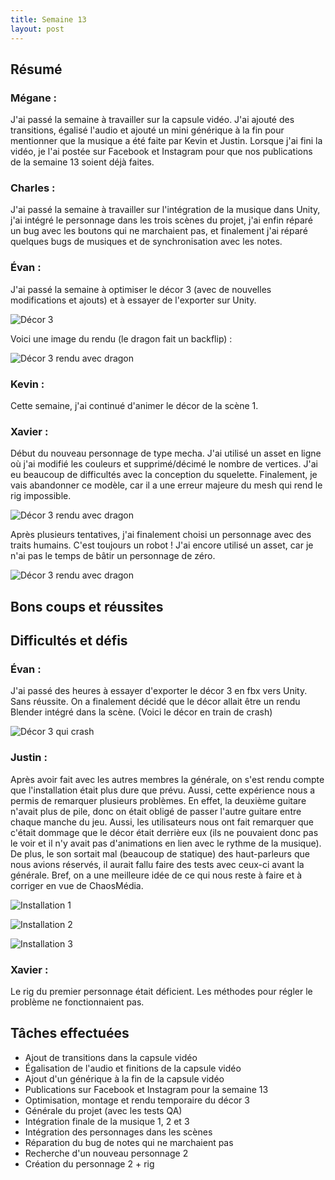 ```yaml
---
title: Semaine 13
layout: post
---
```


## Résumé

### Mégane :

J'ai passé la semaine à travailler sur la capsule vidéo. J'ai ajouté des transitions, égalisé l'audio et ajouté un mini générique à la fin pour mentionner que la musique a été faite par Kevin et Justin. Lorsque j'ai fini la vidéo, je l'ai postée sur Facebook et Instagram pour que nos publications de la semaine 13 soient déjà faites.

### Charles :

J'ai passé la semaine à travailler sur l'intégration de la musique dans Unity, j'ai intégré le personnage dans les trois scènes du projet, j'ai enfin réparé un bug avec les boutons qui ne marchaient pas, et finalement j'ai réparé quelques bugs de musiques et de synchronisation avec les notes.

### Évan :

J'ai passé la semaine à optimiser le décor 3 (avec de nouvelles modifications et ajouts) et à essayer de l'exporter sur Unity.

![Décor 3](../medias/decor3.png)

Voici une image du rendu (le dragon fait un backflip) :

![Décor 3 rendu avec dragon](../medias/backflip.PNG)

### Kevin :

Cette semaine, j'ai continué d'animer le décor de la scène 1.

### Xavier :

Début du nouveau personnage de type mecha. J'ai utilisé un asset en ligne où j'ai modifié les couleurs et supprimé/décimé le nombre de vertices. J'ai eu beaucoup de difficultés avec la conception du squelette. Finalement, je vais abandonner ce modèle, car il a une erreur majeure du mesh qui rend le rig impossible.

![Décor 3 rendu avec dragon](../medias/Rex.JPG)

Après plusieurs tentatives, j'ai finalement choisi un personnage avec des traits humains. C'est toujours un robot ! J'ai encore utilisé un asset, car je n'ai pas le temps de bâtir un personnage de zéro.

![Décor 3 rendu avec dragon](../medias/CaptureRobot2.2.JPG)

## Bons coups et réussites

## Difficultés et défis

### Évan :

J'ai passé des heures à essayer d'exporter le décor 3 en fbx vers Unity. Sans réussite. On a finalement décidé que le décor allait être un rendu Blender intégré dans la scène. (Voici le décor en train de crash)

![Décor 3 qui crash](../medias/decor3_crash.png)

### Justin :

Après avoir fait avec les autres membres la générale, on s'est rendu compte que l'installation était plus dure que prévu. Aussi, cette expérience nous a permis de remarquer plusieurs problèmes. En effet, la deuxième guitare n'avait plus de pile, donc on était obligé de passer l'autre guitare entre chaque manche du jeu. Aussi, les utilisateurs nous ont fait remarquer que c'était dommage que le décor était derrière eux (ils ne pouvaient donc pas le voir et il n'y avait pas d'animations en lien avec le rythme de la musique). De plus, le son sortait mal (beaucoup de statique) des haut-parleurs que nous avions réservés, il aurait fallu faire des tests avec ceux-ci avant la générale. Bref, on a une meilleure idée de ce qui nous reste à faire et à corriger en vue de ChaosMédia.

![Installation 1](../medias/installation1.PNG)

![Installation 2](../medias/installation2.PNG)

![Installation 3](../medias/installation3.PNG)

### Xavier :

Le rig du premier personnage était déficient. Les méthodes pour régler le problème ne fonctionnaient pas.

## Tâches effectuées

- Ajout de transitions dans la capsule vidéo
- Égalisation de l'audio et finitions de la capsule vidéo
- Ajout d'un générique à la fin de la capsule vidéo
- Publications sur Facebook et Instagram pour la semaine 13
- Optimisation, montage et rendu temporaire du décor 3
- Générale du projet (avec les tests QA)
- Intégration finale de la musique 1, 2 et 3
- Intégration des personnages dans les scènes
- Réparation du bug de notes qui ne marchaient pas
- Recherche d'un nouveau personnage 2
- Création du personnage 2 + rig
